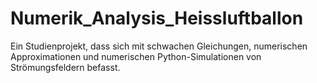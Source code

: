 # Numerik_Analysis_Heissluftballon
Ein Studienprojekt, dass sich mit schwachen Gleichungen, numerischen Approximationen und numerischen Python-Simulationen von Strömungsfeldern befasst.
